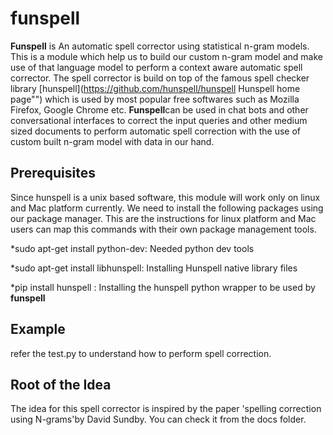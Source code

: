 # **funspell**


**Funspell** is An automatic spell corrector using statistical n-gram models. This is a module which help us to build our custom n-gram model and make use of that language model to perform a context aware automatic spell corrector. The spell corrector is build on top of the famous spell checker library [hunspell](https://github.com/hunspell/hunspell Hunspell home page"") which is used by most popular free softwares such as Mozilla Firefox, Google Chrome etc. **Funspell**can be used in chat bots and other conversational interfaces to correct the input queries and other medium sized documents to perform automatic spell correction with the use of custom built n-gram model with data in our hand. 


## Prerequisites 


Since hunspell is a unix based software, this module will work only on linux and Mac platform currently. We need to install the following packages using our package manager. This are the instructions for linux platform and Mac users can map this commands with their own package management tools. 


*sudo apt-get install python-dev: Needed python dev tools 

*sudo apt-get install libhunspell: Installing Hunspell native library files 

*pip install hunspell : Installing the hunspell python wrapper to be used by **funspell**


## Example 

refer the test.py to understand how to perform spell correction.

## Root of the Idea

The idea for this spell corrector is inspired by the paper 'spelling correction using N-grams'by David Sundby. You can check it from the docs folder. 

